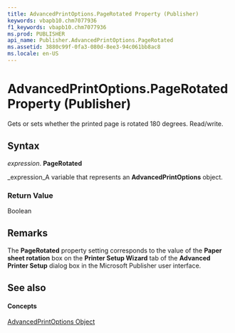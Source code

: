 ```yaml
---
title: AdvancedPrintOptions.PageRotated Property (Publisher)
keywords: vbapb10.chm7077936
f1_keywords: vbapb10.chm7077936
ms.prod: PUBLISHER
api_name: Publisher.AdvancedPrintOptions.PageRotated
ms.assetid: 3880c99f-0fa3-080d-8ee3-94c061bb8ac8
ms.locale: en-US
---
```



# AdvancedPrintOptions.PageRotated Property (Publisher)

Gets or sets whether the printed page is rotated 180 degrees. Read/write.


## Syntax

 _expression_. **PageRotated**

 _expression_A variable that represents an  **AdvancedPrintOptions** object.


### Return Value

Boolean


## Remarks

The  **PageRotated** property setting corresponds to the value of the **Paper sheet rotation** box on the **Printer Setup Wizard** tab of the **Advanced Printer Setup** dialog box in the Microsoft Publisher user interface.


## See also


#### Concepts


 [AdvancedPrintOptions Object](advancedprintoptions-object-publisher.md)

